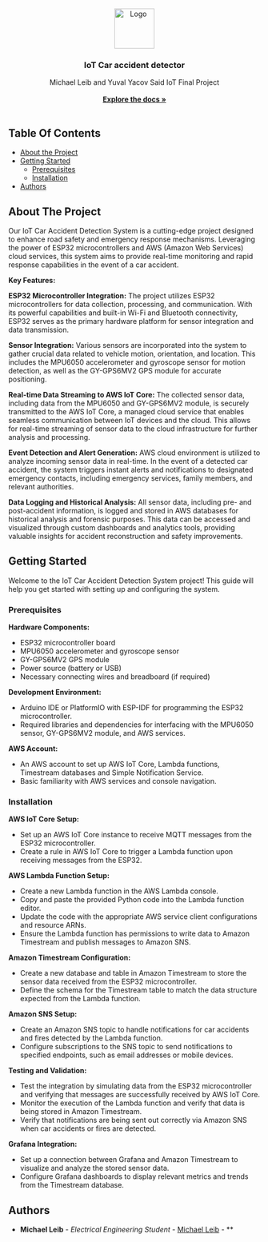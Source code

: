 <br/>
<p align="center">
  <a href="https://github.com/mikileib/IoT-Car-accident-detector">
    <img src="https://i.postimg.cc/t4zBdHxx/accident.png" alt="Logo" width="80" height="80">
  </a>

  <h3 align="center">IoT Car accident detector</h3>

  <p align="center">
    Michael Leib and Yuval Yacov Said IoT Final Project
    <br/>
    <br/>
    <a href="https://github.com/mikileib/IoT-Car-accident-detector"><strong>Explore the docs »</strong></a>
    <br/>
    <br/>
  </p>
</p>



## Table Of Contents

* [About the Project](#about-the-project)
* [Getting Started](#getting-started)
  * [Prerequisites](#prerequisites)
  * [Installation](#installation)
* [Authors](#authors)

## About The Project

Our IoT Car Accident Detection System is a cutting-edge project designed to enhance road safety and emergency response mechanisms. Leveraging the power of ESP32 microcontrollers and AWS (Amazon Web Services) cloud services, this system aims to provide real-time monitoring and rapid response capabilities in the event of a car accident.

**Key Features:**

**ESP32 Microcontroller Integration:** The project utilizes ESP32 microcontrollers for data collection, processing, and communication. With its powerful capabilities and built-in Wi-Fi and Bluetooth connectivity, ESP32 serves as the primary hardware platform for sensor integration and data transmission.

**Sensor Integration:** Various sensors are incorporated into the system to gather crucial data related to vehicle motion, orientation, and location. This includes the MPU6050 accelerometer and gyroscope sensor for motion detection, as well as the GY-GPS6MV2 GPS module for accurate positioning.

**Real-time Data Streaming to AWS IoT Core:** The collected sensor data, including data from the MPU6050 and GY-GPS6MV2 module, is securely transmitted to the AWS IoT Core, a managed cloud service that enables seamless communication between IoT devices and the cloud. This allows for real-time streaming of sensor data to the cloud infrastructure for further analysis and processing.

**Event Detection and Alert Generation:** AWS cloud environment is utilized to analyze incoming sensor data in real-time. In the event of a detected car accident, the system triggers instant alerts and notifications to designated emergency contacts, including emergency services, family members, and relevant authorities.

**Data Logging and Historical Analysis:** All sensor data, including pre- and post-accident information, is logged and stored in AWS databases for historical analysis and forensic purposes. This data can be accessed and visualized through custom dashboards and analytics tools, providing valuable insights for accident reconstruction and safety improvements.


## Getting Started

Welcome to the IoT Car Accident Detection System project! This guide will help you get started with setting up and configuring the system.

### Prerequisites

**Hardware Components:**

* ESP32 microcontroller board
* MPU6050 accelerometer and gyroscope sensor
* GY-GPS6MV2 GPS module
* Power source (battery or USB)
* Necessary connecting wires and breadboard (if required)

**Development Environment:**

* Arduino IDE or PlatformIO with ESP-IDF for programming the ESP32 microcontroller.
* Required libraries and dependencies for interfacing with the MPU6050 sensor, GY-GPS6MV2 module, and AWS services.

**AWS Account:**

* An AWS account to set up AWS IoT Core, Lambda functions, Timestream databases and Simple Notification Service.
* Basic familiarity with AWS services and console navigation.


### Installation


**AWS IoT Core Setup:**

* Set up an AWS IoT Core instance to receive MQTT messages from the ESP32 microcontroller.
* Create a rule in AWS IoT Core to trigger a Lambda function upon receiving messages from the ESP32.

**AWS Lambda Function Setup:**

* Create a new Lambda function in the AWS Lambda console.
* Copy and paste the provided Python code into the Lambda function editor.
* Update the code with the appropriate AWS service client configurations and resource ARNs.
* Ensure the Lambda function has permissions to write data to Amazon Timestream and publish messages to Amazon SNS.

**Amazon Timestream Configuration:**

* Create a new database and table in Amazon Timestream to store the sensor data received from the ESP32 microcontroller.
* Define the schema for the Timestream table to match the data structure expected from the Lambda function.

**Amazon SNS Setup:**

* Create an Amazon SNS topic to handle notifications for car accidents and fires detected by the Lambda function.
* Configure subscriptions to the SNS topic to send notifications to specified endpoints, such as email addresses or mobile devices.

**Testing and Validation:**

* Test the integration by simulating data from the ESP32 microcontroller and verifying that messages are successfully received by AWS IoT Core.
* Monitor the execution of the Lambda function and verify that data is being stored in Amazon Timestream.
* Verify that notifications are being sent out correctly via Amazon SNS when car accidents or fires are detected.

**Grafana Integration:**

* Set up a connection between Grafana and Amazon Timestream to visualize and analyze the stored sensor data.
* Configure Grafana dashboards to display relevant metrics and trends from the Timestream database.

## Authors

* **Michael Leib** - *Electrical Engineering  Student* - [Michael Leib](https://github.com/mikileib) - **
